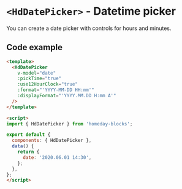 # `<HdDatePicker>` - Datetime picker

You can create a date picker with controls for hours and minutes.

## Code example

```html
<template>
  <HdDatePicker
    v-model="date"
    :pickTime="true"
    :use12HourClock="true"
    :format="'YYYY-MM-DD HH:mm'"
    :displayFormat="'YYYY.MM.DD H:mm A'"
  />
</template>

<script>
import { HdDatePicker } from 'homeday-blocks';

export default {
  components: { HdDatePicker },
  data() {
    return {
      date: '2020.06.01 14:30',
    };
  },
};
</script>
```
